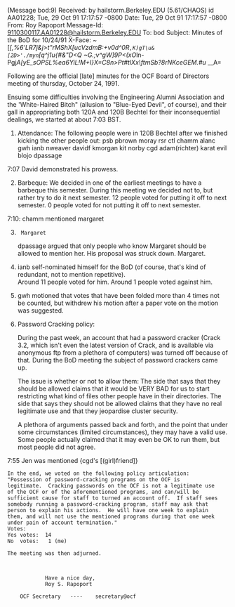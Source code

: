 (Message bod:9)
Received: by hailstorm.Berkeley.EDU (5.61/CHAOS)
	id AA01228; Tue, 29 Oct 91 17:17:57 -0800
Date: Tue, 29 Oct 91 17:17:57 -0800
From: Roy Rapoport <rsr>
Message-Id: <9110300117.AA01228@hailstorm.Berkeley.EDU>
To: bod
Subject: Minutes of the BoD for 10/24/91
X-Face: ~[*[,%6'LR7j&j>t"rMShX[ucVzdmB:+v0d^0R`,K)gT\u&[2D>'./myn`[q^j1u{#&"D<Q
 ~G.;v^gW]9P<(xO*ln-Pgj*A[yE_sOPSL%ea6YiL!M+I}X=C8n>Pt#tlXx\ftmSb?8rNKceGEM.#u*
 __A=

Following are the official [late] minutes for the OCF Board of Directors
meeting of thursday, October 24, 1991.

Ensuing some difficulties involving the Engineering Alumni Association and
the 'White-Haired Bitch" (allusion to "Blue-Eyed Devil", of course), and
their gall in appropriating both 120A and 120B Bechtel for their
inconsequential dealings, we started at about 7:03 BST.

1)  Attendance:
	The following people were in 120B Bechtel after we finished kicking
	the other people out:
	psb		pbrown		moray		rsr	ctl
	chamm		alanc		gwh		ianb	nweaver	
	davidf		kmorgan		kit		norby	cgd
	adam(richter)	karat		evil		blojo	dpassage


7:07 	David demonstrated his prowess.

2)	Barbeque:
	We decided in one of the earliest meetings to have a barbeque this
	semester.  During this meeting we decided not to, but rather try to 
	do it next semester.
	12 people voted for putting it off to next semester.
	 0 people voted for not putting it off to next semester.


7:10:	chamm mentioned margaret

3)  	Margaret
	dpassage argued that only people who know Margaret should be allowed
	to mention her.  His proposal was struck down.  Margaret.

4) 	ianb self-nominated himself for the BoD (of course, that's kind of 
	redundant, not to mention repetitive).  
	Around 11 people voted for him.
	Around  1 people voted against him.

5)	gwh motioned that votes that have been folded more than 4 times not
	be counted, but withdrew his motion after a paper vote on the motion
	was suggested.

6)	Password Cracking policy:

	During the past week, an account that had a password cracker (Crack
	3.2, which isn't even the latest version of Crack, and is available
	via anonymous ftp from a plethora of computers) was turned off
	because of that.  During the BoD meeting the subject of password
	crackers came up.  

	The issue is whether or not to allow them:
	The side that says that they should be allowed claims that it would be 
	VERY BAD for us to start restricting what kind of files other people 
	have in their directories.
	The side that says they should not be allowed claims that they have
	no real legitimate use and that they jeopardise cluster security.

	A plethora of arguments passed back and forth, and the point that
	under some circumstances (limited circumstances), they may have a
	valid use.  Some people actually claimed that it may even be OK to
	run them, but most people did not agree.  

7:55	Jen was mentioned {cgd's [(girl)friend]}

	In the end, we voted on the following policy articulation:
	"Possession of password-cracking programs on the OCF is
	legitimate.  Cracking passwords on the OCF is not a legitimate use
	of the OCF or of the aforementioned programs, and can/will be
	sufficient cause for staff to turned an account off.  If staff sees
	somebody running a password-cracking program, staff may ask that
	person to explain his actions.  He will have one week to explain
	them, and will not use the mentioned programs during that one week
	under pain of account termination."
	Votes:
	Yes votes:  14
	No  votes:   1 (me)

	The meeting was then adjurned.

	

				Have a nice day,
				Roy S. Rapoport

		OCF Secretary	----	secretary@ocf

	

	
